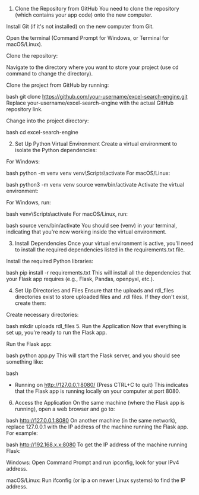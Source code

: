 1. Clone the Repository from GitHub
You need to clone the repository (which contains your app code) onto the new computer.

Install Git (if it's not installed) on the new computer from Git.

Open the terminal (Command Prompt for Windows, or Terminal for macOS/Linux).

Clone the repository:

Navigate to the directory where you want to store your project (use cd command to change the directory).

Clone the project from GitHub by running:

bash
git clone https://github.com/your-username/excel-search-engine.git
Replace your-username/excel-search-engine with the actual GitHub repository link.

Change into the project directory:

bash
cd excel-search-engine

2. Set Up Python Virtual Environment
Create a virtual environment to isolate the Python dependencies:

For Windows:

bash
python -m venv venv
venv\Scripts\activate
For macOS/Linux:

bash
python3 -m venv venv
source venv/bin/activate
Activate the virtual environment:

For Windows, run:

bash
venv\Scripts\activate
For macOS/Linux, run:

bash
source venv/bin/activate
You should see (venv) in your terminal, indicating that you're now working inside the virtual environment.

3. Install Dependencies
Once your virtual environment is active, you'll need to install the required dependencies listed in the requirements.txt file.

Install the required Python libraries:

bash
pip install -r requirements.txt
This will install all the dependencies that your Flask app requires (e.g., Flask, Pandas, openpyxl, etc.).

4. Set Up Directories and Files
Ensure that the uploads and rdl_files directories exist to store uploaded files and .rdl files. If they don't exist, create them:

Create necessary directories:

bash
mkdir uploads rdl_files
5. Run the Application
Now that everything is set up, you're ready to run the Flask app.

Run the Flask app:

bash
python app.py
This will start the Flask server, and you should see something like:

bash
* Running on http://127.0.0.1:8080/ (Press CTRL+C to quit)
This indicates that the Flask app is running locally on your computer at port 8080.

6. Access the Application
On the same machine (where the Flask app is running), open a web browser and go to:

bash
http://127.0.0.1:8080
On another machine (in the same network), replace 127.0.0.1 with the IP address of the machine running the Flask app. For example:

bash
http://192.168.x.x:8080
To get the IP address of the machine running Flask:

Windows: Open Command Prompt and run ipconfig, look for your IPv4 address.

macOS/Linux: Run ifconfig (or ip a on newer Linux systems) to find the IP address.
